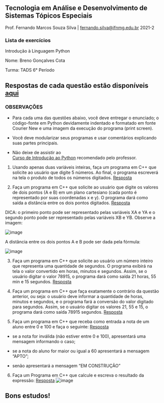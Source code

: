 ## Tecnologia em Análise e Desenvolvimento de Sistemas Tópicos Especiais 
Prof. Fernando Marcos Souza Silva | fernando.silva@ifnmg.edu.br 2021-2 
### Lista de exercícios 
Introdução à Linguagem Python 


Nome: Breno Gonçalves Cota

Turma: TADS 6° Período

## Respostas de cada questão estão disponíveis [aqui](https://github.com/brenogcota/python-labs/issues)


### OBSERVAÇÕES

- Para cada uma das questões abaixo, você deve entregar o enunciado; o código-fonte em  Python devidamente indentado e formatado em fonte Courier New e uma imagem da  execução do programa (print screen). 

- Você deve modularizar seus programas e usar comentários explicando suas partes principais. 

- Não deixe de assistir ao  
[Curso de Introdução ao Python](https://youtube.com/playlist?list=PLyqOvdQmGdTSEPnO0DKgHlkXb8x3cyglD) recomendado pelo professor. 

1. Usando apenas duas variáveis inteiras, faça um programa em C++ que solicite ao usuário que  digite 5 números. Ao final, o programa escreverá na tela o produto de todos os números digitados. [Resposta](https://github.com/brenogcota/python-labs/issues/2)

2. Faça um programa em C++ que solicite ao usuário que digite os valores de dois pontos (A e  B) em um plano cartesiano (cada ponto é representado por suas coordenadas x e y). O  programa dará como saída a distância entre os dois pontos digitados. [Resposta](https://github.com/brenogcota/python-labs/issues/1)

DICA: o primeiro ponto pode ser representado pelas variáveis XA e YA e o segundo ponto  pode ser representado pelas variáveis XB e YB. Observe a imagem: 

![image](https://user-images.githubusercontent.com/46490801/148147970-1ecb57f8-e521-4af7-a649-9c12032988df.png)


A distância entre os dois pontos A e B pode ser dada pela fórmula: 

![image](https://user-images.githubusercontent.com/46490801/148148003-44f08727-bc82-4ac4-af5c-307c46ef09b3.png)

3. Faça um programa em C++ que solicite ao usuário um número inteiro que representa uma  quantidade de segundos. O programa exibirá na tela o valor convertido em horas, minutos e  segundos. Assim, se o usuário digitar o valor 78915, o programa dará como saída 21 horas,  55 min e 15 segundos. [Resposta](https://github.com/brenogcota/python-labs/issues/3)

4. Faça um programa em C++ que faça exatamente o contrário da questão anterior, ou seja: o  usuário deve informar a quantidade de horas, minutos e segundos, e o programa fará a  conversão do valor digitado para segundos. Assim, se o usuário digitar os valores 21, 55 e 15,  o programa dará como saída 78915 segundos. [Resposta](https://github.com/brenogcota/python-labs/issues/4)

5. Faça um programa em C++ que receba como entrada a nota de um aluno entre 0 e 100 e  faça o seguinte: [Resposta](https://github.com/brenogcota/python-labs/issues/5)

- se a nota for inválida (não estiver entre 0 e 100), apresentará uma mensagem informando  o caso; 

- se a nota do aluno for maior ou igual a 60 apresentará a mensagem “APTO”; 

- senão apresentará a mensagem “EM CONSTRUÇÃO”

6. Faça um Programa em C++ que calcule e escreva o resultado da expressão: [Resposta](https://github.com/brenogcota/python-labs/issues/6)
![image](https://user-images.githubusercontent.com/46490801/148148058-c9626577-2946-4b3d-88fd-d518ca15822b.png)




## Bons estudos! 
